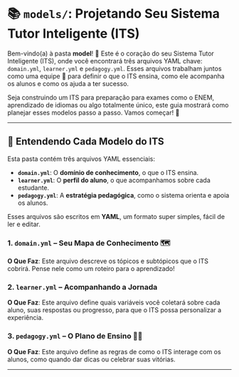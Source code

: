 # 📚 `models/`: Projetando Seu Sistema Tutor Inteligente (ITS)

Bem-vindo(a) à pasta **model**! 🌟 Este é o coração do seu Sistema Tutor Inteligente (ITS), onde você encontrará três arquivos YAML chave: `domain.yml`, `learner.yml` e `pedagogy.yml`. Esses arquivos trabalham juntos como uma equipe 🤝 para definir o que o ITS ensina, como ele acompanha os alunos e como os ajuda a ter sucesso.

Seja construindo um ITS para preparação para exames como o ENEM, aprendizado de idiomas ou algo totalmente único, este guia mostrará como planejar esses modelos passo a passo. Vamos começar! 🚀

---

## 📖 Entendendo Cada Modelo do ITS

Esta pasta contém três arquivos YAML essenciais:

- **`domain.yml`**: O **domínio de conhecimento**, o que o ITS ensina.
- **`learner.yml`**: O **perfil do aluno**, o que acompanhamos sobre cada estudante.
- **`pedagogy.yml`**: A **estratégia pedagógica**, como o sistema orienta e apoia os alunos.

Esses arquivos são escritos em **YAML**, um formato super simples, fácil de ler e editar.

### 1. `domain.yml` – Seu Mapa de Conhecimento 🗺️

**O Que Faz**: Este arquivo descreve os tópicos e subtópicos que o ITS cobrirá. Pense nele como um roteiro para o aprendizado!

### 2. `learner.yml` – Acompanhando a Jornada

**O Que Faz**: Este arquivo define quais variáveis você coletará sobre cada aluno, suas respostas ou progresso, para que o ITS possa personalizar a experiência.

### 3. `pedagogy.yml` – O Plano de Ensino 🧑‍🏫

**O Que Faz**: Este arquivo define as regras de como o ITS interage com os alunos, como quando dar dicas ou celebrar suas vitórias.

---